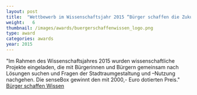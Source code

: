 ```yaml
---
layout: post
title:  "Wettbewerb im Wissenschaftsjahr 2015 “Bürger schaffen die Zukunftsstadt”"
weight:   6
thumbnail: /images/awards/buergerschaffenwissen_logo.png
type: award
categories: awards
year: 2015
---
```

"Im Rahmen des Wissenschaftsjahres 2015 wurden wissenschaftliche Projekte eingeladen, die mit Bürgerinnen und Bürgern gemeinsam nach Lösungen suchen und Fragen der Stadtraumgestaltung und –Nutzung nachgehen. Die senseBox gewinnt den mit 2000,- Euro dotierten Preis."
<br><a href="https://www.wissenschaftsjahr.de/2015/meldungen-aus-der-wissenschaft/alle-aktuellen-meldungen/dezember/die-sensebox-schafft-die-zukunftsstadt.html">Bürger schaffen Wissen</a>
